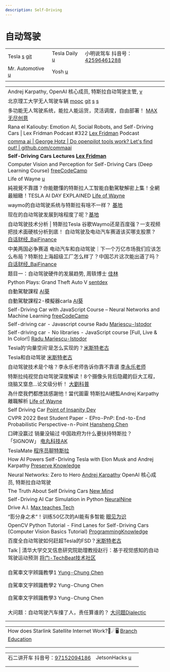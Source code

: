 ```yaml
---
description: Self-Driving
---
```


# 自动驾驶

|                                                                              |                                                       |                                                                                                                                     |
| ---------------------------------------------------------------------------- | ----------------------------------------------------- | ----------------------------------------------------------------------------------------------------------------------------------- |
| Tesla [s](https://www.tesla.com/) [git](https://github.com/teslamotors)      | Tesla Daily [u](https://www.youtube.com/c/TeslaDaily) | 小明说驾车 抖音号：[42596461288](https://www.douyin.com/user/MS4wLjABAAAA8LjfXSjKmfUX\_eTiM7cMNAC-58rENiuYnsSMUvsRhrK4JB2ocI9Q\_5twofZF6OoP) |
| Mr. Automotive [u](https://www.youtube.com/channel/UCG8omlanQc2vk74ctSXFBiQ) | Yosh [u](https://www.youtube.com/@yosh6033)           |                                                                                                                                     |
|                                                                              |                                                       |                                                                                                                                     |

|                                                                                                                                                                                                    |
| -------------------------------------------------------------------------------------------------------------------------------------------------------------------------------------------------- |
| Andrej Karpathy,  OpenAI 核心成员, 特斯拉自动驾驶主管, [v](https://www.youtube.com/watch?v=mEnhPDCttBs)                                                                                                         |
| 北京理工大学无人驾驶车辆 [mooc](https://www.icourse163.org/course/0818BIT059-1207432808) [git](https://github.com/bitfsd) [s](http://www.bitfsd.com/) [s](https://me.bit.edu.cn/jgsz/jlgcx1/qjyjs1/index.htm)  |
| 多功能无人驾驶系统，能拉人能运货，灵活调度，自由部署！ [MAX无尽创意](https://www.youtube.com/watch?v=y8b2QoWc0dY)                                                                                                                 |
| Rana el Kaliouby: Emotion AI, Social Robots, and Self-Driving Cars \| Lex Fridman Podcast #322 [Lex Fridman](https://www.youtube.com/watch?v=36\_rM7wpN5A) Podcast                                 |
| [comma ai \| George Hotz \| Do openpilot tools work? Let's find out! \| github.com/commaai](https://www.youtube.com/watch?v=ixfAdv9sL30)                                                           |
| **Self-Driving Cars Lectures** [**Lex Fridman**](https://www.youtube.com/playlist?list=PLrAXtmErZgOeY0lkVCIVafdGFOTi45amq)                                                                         |
| Computer Vision and Perception for Self-Driving Cars (Deep Learning Course) [freeCodeCamp](https://www.youtube.com/watch?v=cPOtULagNnI)                                                            |
| Life of Wayne [u](https://www.youtube.com/watch?v=i9m5E41dCGY)                                                                                                                                     |
| 純視覺不靠譜？你能聽懂的特斯拉人工智能自動駕駛解密上集！全網最細緻！TESLA AI DAY EXPLAINED [Life of Wayne](https://www.youtube.com/watch?v=-0i\_Gc83vSE)                                                                             |
| waymo的自动驾驶系统与特斯拉有啥不一样？ [基地](https://www.youtube.com/watch?v=FAy-cxPZnc0)                                                                                                                           |
| 现在的自动驾驶发展到啥程度了呢？[基地](https://www.youtube.com/watch?v=XfIFRj0I-j0)                                                                                                                                  |
| 自动驾驶技术分析 \| 特斯拉Tesla 谷歌Waymo还是百度强？一支视频把技术面硬核分析到底！ 自动驾驶及电动汽车赛道该买哪支股票？ [白话财经\_BaiFinance](https://www.youtube.com/watch?v=Z33-G4cVEWg)                                                               |
| 中美两国必争赛道 电动汽车和自动驾驶｜下一个万亿市场我们应该怎么布局？特斯拉上海超级工厂怎么样了？中国芯片这次能出道了吗？ [白话财经\_BaiFinance](https://www.youtube.com/watch?v=XhHo0b-HTzM)                                                                      |
| 题目一：自动驾驶硬件的发展趋势, 周轶博士 [佳林](https://www.youtube.com/watch?v=cmI739fBH8I)                                                                                                                            |
| Python Plays: Grand Theft Auto V [sentdex](https://www.youtube.com/playlist?list=PLQVvvaa0QuDeETZEOy4VdocT7TOjfSA8a)                                                                               |
| 自動駕駛課程 [AI葵](https://www.youtube.com/playlist?list=PLDV2CyUo4q-L4YlXUWDytZPz9a8cAWXST)                                                                                                             |
| 自動駕駛課程2-模擬器carla [AI葵](https://www.youtube.com/playlist?list=PLDV2CyUo4q-JjtrIgqDdgqJzS9aJyKPIc)                                                                                                   |
| Self-Driving Car with JavaScript Course – Neural Networks and Machine Learning [freeCodeCamp](https://www.youtube.com/watch?v=Rs\_rAxEsAvI)                                                        |
| Self-driving car - Javascript course Radu [Mariescu-Istodor](https://www.youtube.com/playlist?list=PLB0Tybl0UNfYoJE7ZwsBQoDIG4YN9ptyY)                                                             |
| Self-driving car - No libraries - JavaScript course \[Full, Live & In Color!] [Radu Mariescu-Istodor](https://www.youtube.com/watch?v=NUjN2Mln\_Gg)                                                |
| Tesla的‘向量空间’是怎么实现的？[米斯特老古](https://www.youtube.com/watch?v=Lg0NYdTcTno)                                                                                                                            |
| Tesla和自动驾驶 [米斯特老古](https://www.youtube.com/playlist?list=PLUhjfqlpiZ6Sn7ZgRtKJlhnQ6zQ\_jMFwl)                                                                                                      |
| 自动驾驶技术是个啥？李永乐老师告诉你靠不靠谱 [李永乐老师](https://www.youtube.com/watch?v=g-LlyjdnjSM)                                                                                                                        |
| 特斯拉纯视觉自动驾驶深度解读！8个摄像头背后隐藏的巨大工程，烧脑又窒息...论文级分析！ [大劉科普](https://www.youtube.com/watch?v=--cGYatMESY)                                                                                                   |
| 為什麼我們都應該感謝他！當代圖靈 特斯拉AI總監Andrej Karpathy離職解析 [Life of Wayne](https://www.youtube.com/watch?v=eesrpHCEQ4U)                                                                                           |
| Self Driving Car [Point of Insanity Dev](https://www.youtube.com/playlist?list=PLovJOO4D2qG\_1Erl3xFY2SJtqXWiaZQwT)                                                                                |
| CVPR 2022 Best Student Paper - EPro-PnP: End-to-End Probabilistic Perspective-n-Point [Hansheng Chen](https://www.youtube.com/watch?v=TonBodQ6EUU)                                                 |
| 口碑没赢过 销量没输过 中国政府为什么要扶持特斯拉？「SIGNOW」 [电丸科技AK](https://www.youtube.com/watch?v=HdFhatztlBs)                                                                                                           |
| TeslaMate [程序员聊特斯拉](https://www.douyin.com/video/7136126575258520845)                                                                                                                              |
| How AI Powers Self-Driving Tesla with Elon Musk and Andrej Karpathy [Preserve Knowledge](https://www.youtube.com/watch?v=FnFksQo-yEY)                                                              |
| Neural Networks: Zero to Hero [Andrej Karpathy](https://www.youtube.com/playlist?list=PLAqhIrjkxbuWI23v9cThsA9GvCAUhRvKZ) OpenAI 核心成员, 特斯拉自动驾驶                                                     |
| The Truth About Self Driving Cars [New Mind](https://www.youtube.com/watch?v=d5TiaIYdug4)                                                                                                          |
| Self-Driving AI Car Simulation in Python [NeuralNine](https://www.youtube.com/watch?v=Cy155O5R1Oo)                                                                                                 |
| Drive A.I. [Max teaches Tech](https://www.youtube.com/playlist?list=PL30AETbxgR-fAJaytLh4vAWCxTAUCrHO4)                                                                                            |
| “影分身之术”！训练50亿次的AI能有多智能 [眼见为识](https://www.youtube.com/watch?v=AJ1TR28KNqY)                                                                                                                         |
| OpenCV Python Tutorial - Find Lanes for Self-Driving Cars (Computer Vision Basics Tutorial) [ProgrammingKnowledge](https://www.youtube.com/watch?v=eLTLtUVuuy4)                                    |
| 百度全自动驾驶如何赶超Tesla的FSD？[米斯特老古](https://www.youtube.com/watch?v=eTIwE5gLh8w)                                                                                                                          |
| Talk \| 清华大学交叉信息研究院助理教授赵行：基于视觉感知的自动驾驶运动预测 [将门-TechBeat技术社区](https://www.youtube.com/watch?v=K4jgrW1dQ1o)                                                                                           |
| <p>自駕車文字辨識教學1 <a href="https://www.youtube.com/watch?v=HfcWz9lvIM0">Yung-Chung Chen</a></p><p>自駕車文字辨識教學2 Yung-Chung Chen</p><p>自駕車文字辨識教學3 Yung-Chung Chen</p>                                      |
| 大问题：自动驾驶汽车撞了人，责任算谁的？ [大问题Dialectic](https://www.youtube.com/watch?v=nBmlsJmWdT0)                                                                                                                   |
|                                                                                                                                                                                                    |
|                                                                                                                                                                                                    |

|                                                                                                                 |   |   |
| --------------------------------------------------------------------------------------------------------------- | - | - |
| How does Starlink Satellite Internet Work?📡☄🖥 [Branch Education](https://www.youtube.com/watch?v=qs2QcycggWU) |   |   |
|                                                                                                                 |   |   |
|                                                                                                                 |   |   |

|                                                                                                                                    |                                                                  |   |
| ---------------------------------------------------------------------------------------------------------------------------------- | ---------------------------------------------------------------- | - |
| 石二讲开车 抖音号：[97152094186](https://www.douyin.com/user/MS4wLjABAAAA4p6fU7gliI8hmIF9cF1Cg7C57mu4Ay4APH2fdVHfdWz\_fUFPYTjxbcr5Aiywyuo0) | JetsonHacks [u](https://www.youtube.com/c/JetsonHacks/playlists) |   |
|                                                                                                                                    |                                                                  |   |
|                                                                                                                                    |                                                                  |   |
